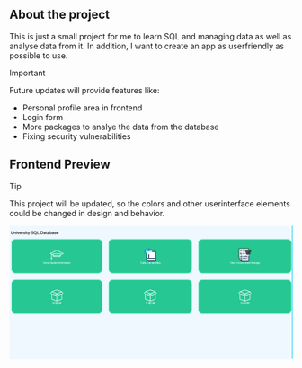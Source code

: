 ## About the project

This is just a small project for me to learn SQL and managing data as well as analyse data from it.
In addition, I want to create an app as userfriendly as possible to use.

> [!IMPORTANT]
> Future updates will provide features like:
> * Personal profile area in frontend
> * Login form
> * More packages to analye the data from the database
> * Fixing security vulnerabilities

## Frontend Preview
> [!TIP]
> This project will be updated, so the colors and other userinterface elements could be changed in design and behavior.
<img src="https://github.com/Bniclas/University_SQL_Database/blob/main/preview_01.png?raw=true">
